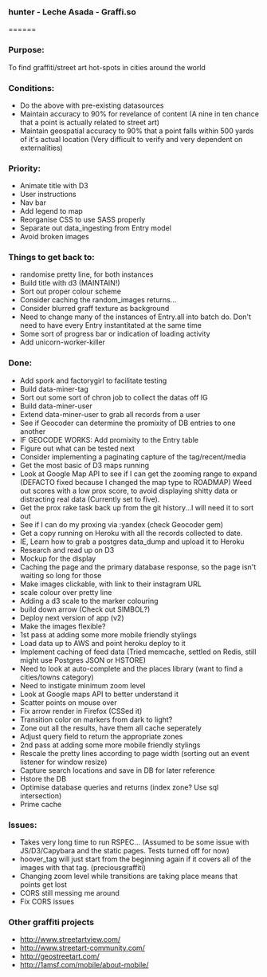 ### hunter - Leche Asada - Graffi.so
======

### Purpose:
To find graffiti/street art hot-spots in cities around the world

### Conditions:
 - Do the above with pre-existing datasources
 - Maintain accuracy to 90% for revelance of content (A nine in ten chance that a point is actually related to street art)
 - Maintain geospatial accuracy to 90% that a point falls within 500 yards of it's actual location (Very difficult to verify and very dependent on externalities)

### Priority:
 - Animate title with D3
 - User instructions
 - Nav bar
 - Add legend to map
 - Reorganise CSS to use SASS properly
 - Separate out data_ingesting from Entry model
 - Avoid broken images

### Things to get back to:
 - randomise pretty line, for both instances
 - Build title with d3 (MAINTAIN!)
 - Sort out proper colour scheme
 - Consider caching the random_images returns...
 - Consider blurred graff texture as background
 - Need to change many of the instances of Entry.all into batch do. Don't need to have every Entry instantitated at the same time
 - Some sort of progress bar or indication of loading activity
 - Add unicorn-worker-killer

### Done:
 - Add spork and factorygirl to facilitate testing
 - Build data-miner-tag
 - Sort out some sort of chron job to collect the datas off IG
 - Build data-miner-user
 - Extend data-miner-user to grab all records from a user
 - See if Geocoder can determine the promixity of DB entries to one another
 - IF GEOCODE WORKS: Add promixity to the Entry table
 - Figure out what can be tested next
 - Consider implementing a paginating capture of the tag/recent/media
 - Get the most basic of D3 maps running
 - Look at Google Map API to see if I can get the zooming range to expand (DEFACTO fixed because I changed the map type to ROADMAP)
Weed out scores with a low prox score, to avoid displaying shitty data or distracting real data (Currently set to five).
 - Get the prox rake task back up from the git history...I will need it to sort out
 - See if I can do my proxing via :yandex (check Geocoder gem)
 - Get a copy running on Heroku with all the records collected to date.
 - IE, Learn how to grab a postgres data_dump and upload it to Heroku
 - Research and read up on D3
 - Mockup for the display
 - Caching the page and the primary database response, so the page isn't waiting so long for those
 - Make images clickable, with link to their instagram URL
 - scale colour over pretty line
 - Adding a d3 scale to the marker colouring
 - build down arrow (Check out SIMBOL?)
  - Deploy next version of app (v2)
 - Make the images flexible?
 - 1st pass at adding some more mobile friendly stylings
 - Load data up to AWS and point heroku deploy to it
 - Implement caching of feed data (Tried memcache, settled on Redis, still might use Postgres JSON or HSTORE)
 - Need to look at auto-complete and the places library (want to find a cities/towns category)
 - Need to instigate minimum zoom level
 - Look at Google maps API to better understand it
 - Scatter points on mouse over
 - Fix arrow render in Firefox (CSSed it)
 - Transition color on markers from dark to light?
 - Zone out all the results, have them all cache seperately
 - Adjust query field to return the appropriate zones
 - 2nd pass at adding some more mobile friendly stylings
 - Rescale the pretty lines according to page width (sorting out an event listener for window resize)
 - Capture search locations and save in DB for later reference
 - Hstore the DB
 - Optimise database queries and returns (index zone? Use sql intersection)
 - Prime cache

### Issues:
 - Takes very long time to run RSPEC... (Assumed to be some issue with JS/D3/Capybara and the static pages. Tests turned off for now)
 - hoover_tag will just start from the beginning again if it covers all of the images with that tag. (preciousgraffiti)
 - Changing zoom level while transitions are taking place means that points get lost
 - CORS still messing me around
 - Fix CORS issues

### Other graffiti projects
  - http://www.streetartview.com/
  - http://www.streetart-community.com/
  - http://geostreetart.com/
  - http://1amsf.com/mobile/about-mobile/